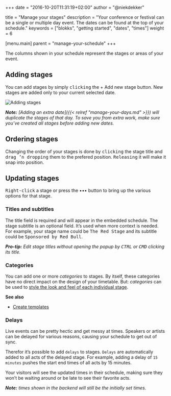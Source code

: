+++
date            = "2016-10-20T11:31:19+02:00"
author          = "@niekdekker"

title           = "Manage your stages"
description     = "Your conference or festival can be a single or multiple day event. The dates can be found at the top of your schedule."
keywords        = ["blokks", "getting started", "dates", "times"]
weight          = 6

[menu.main]
parent          = "manage-your-schedule"
+++

The columns shown in your schedule represent the stages or areas of your event.

## Adding stages
You can add stages by simply <kbd>clicking</kbd> the <span class='ui-input'>+ Add new stage</span> button. New stages are added only to your current selected date.

![Adding stages](https://blokks.co/docs/images/adding-stages.gif)

*__Note:__ [Adding an extra date]({{< relref "manage-your-days.md" >}}) will duplicate the stages of that day. To save you from extra work, make sure you’ve created all stages before adding new dates.*

## Ordering stages
Changing the order of your stages is done by <kbd>clicking</kbd> the stage title and <kbd>drag ’n dropping</kbd> them to the prefered position. <kbd>Releasing</kbd> it will make it snap into position.

## Updating stages
<kbd>Right-click</kbd> a stage or press the <span class='ui-input'>•••</span> button to bring up the various options for that stage.

### Titles and subtitles
The title field is required and will appear in the embedded schedule. The stage subtitle is an optional field. It’s used when more context is needed. For example, your stage name could be <kbd>The Red Stage</kbd> and its subtitle could be <kbd>Sponsored by Red Bull</kbd>.

*__Pro-tip:__ Edit stage titles without opening the popup by <kbd>CTRL</kbd> or <kbd>CMD</kbd> clicking its title.*

### Categories
You can add one or more *categories* to stages. By itself, these categories have no direct impact on the design of your timetable. But: *categories* can be used to [style the look and feel of each individual stage](http://design/styling).

**See also**
- [Create templates](http://templates/)

### Delays
Live events can be pretty hectic and get messy at times. Speakers or artists can be delayed for various reasons, causing your schedule to get out of sync.

Therefor it’s possible to add `delays` to stages. `Delays` are automatically added to all acts of the delayed stage. For example, adding a delay of `15 minutes` pushes the start end times of all acts by 15 minutes.

Your visitors will see the updated times in their schedule, making sure they won’t be waiting around or be late to see their favorite acts.

*__Note:__  times shown in the backend will still be the initially set times.*
